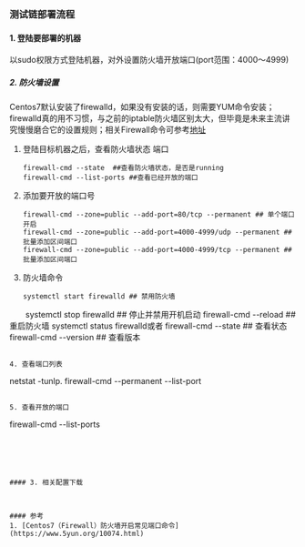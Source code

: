 ### 测试链部署流程
#### 1. 登陆要部署的机器
 以sudo权限方式登陆机器，对外设置防火墙开放端口(port范围：4000～4999)
 
##### 2. 防火墙设置
Centos7默认安装了firewalld，如果没有安装的话，则需要YUM命令安装；firewalld真的用不习惯，与之前的iptable防火墙区别太大，但毕竟是未来主流讲究慢慢磨合它的设置规则；相关Firewall命令可参考[地址]()

1. 登陆目标机器之后，查看防火墙状态 端口
   ```
   firewall-cmd --state  ##查看防火墙状态，是否是running
   firewall-cmd --list-ports ##查看已经开放的端口
   ```
2. 添加要开放的端口号
   ```
   firewall-cmd --zone=public --add-port=80/tcp --permanent ## 单个端口开启
   firewall-cmd --zone=public --add-port=4000-4999/udp --permanent ## 批量添加区间端口
   firewall-cmd --zone=public --add-port=4000-4999/tcp --permanent ## 批量添加区间端口
   ```
   
3. 防火墙命令
   ```
   systemctl start firewalld ## 禁用防火墙
　　systemctl stop firewalld  ## 停止并禁用开机启动
   firewall-cmd --reload ## 重启防火墙
   systemctl status firewalld或者 firewall-cmd --state ## 查看状态
   firewall-cmd --version ## 查看版本
   ```
   
4. 查看端口列表
   ```
   netstat -tunlp. 
   firewall-cmd --permanent --list-port
   ```
   
5. 查看开放的端口
   ```
   firewall-cmd --list-ports
   ```
 
   
    


#### 3. 相关配置下载



#### 参考
1. [Centos7（Firewall）防火墙开启常见端口命令](https://www.5yun.org/10074.html)


